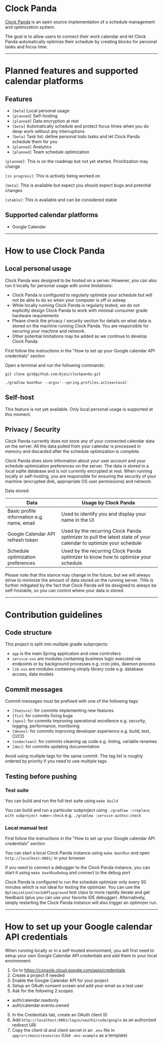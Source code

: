 # Clock Panda
[Clock Panda](https://github.com/Djei/clockpanda) is an open source implementation of a schedule management and optimization system.

The goal is to allow users to connect their work calendar and let Clock Panda automatically optimize their schedule by creating blocks for personal tasks and focus time.

---
# Planned features and supported calendar platforms
## Features
- `[beta]` Local personal usage
- `[planned]` Self-hosting
- `[planned]` Data encryption at rest
- `[beta]` Automatically schedule and protect focus times when you do deep work without any interruptions
- `[beta]` Task list: define personal todo tasks and let Clock Panda schedule them for you
- `[planned]` Analytics
- `[planned]` Team schedule optimization

`[planned]`: This is on the roadmap but not yet started. Prioritization may change

`[in progress]`: This is actively being worked on

`[beta]`: This is available but expect you should expect bugs and potential changes

`[stable]`: This is available and can be considered stable

## Supported calendar platforms
- Google Calendar

---
# How to use Clock Panda
## Local personal usage
Clock Panda was designed to be hosted on a server. However, you can also run it locally for personal usage with some limitations:
- Clock Panda is configured to regularly optimize your schedule but will not be able to do so when your computer is off or asleep
- While locally running Clock Panda is regularly tested, we do not explicitly design Clock Panda to work with minimal consumer grade hardware requirements
- Please check the privacy / security section for details on what data is stored on the machine running Clock Panda. You are responsible for securing your machine and network.
- Other potential limitations may be added as we continue to develop Clock Panda

First follow the instructions in the "How to set up your Google calendar API credentials" section

Open a terminal and run the following commands:
```
git clone git@github.com:Djei/clockpanda.git

./gradlew bootRun --args='--spring.profiles.active=local'
```
## Self-host
This feature is not yet available. Only local personal usage is supported at this moment. 

## Privacy / Security
Clock Panda currently does not store any of your connected calendar data on the server. 
All the data pulled from your calendar is processed in memory and discarded after the schedule optimization is complete.

Clock Panda does store information about your user account and your schedule optimization preferences on the server.
The data is stored in a local sqlite database and is not currently encrypted at rest. 
When running locally or self-hosting, you are responsible for ensuring the security of your machine (encrypted disk, appropriate OS user permissions) and network.

Data stored:

| Data                                       | Usage by Clock Panda                                                                                            |
|--------------------------------------------|-----------------------------------------------------------------------------------------------------------------|
| Basic profile information e.g. name, email | Used to identify you and display your name in the UI                                                            |
| Google Calendar API refresh token          | Used by the recurring Clock Panda optimizer to pull the latest state of your calendar to optimize your schedule |
| Schedule optimization preferences          | Used by the recurring Clock Panda optimizer to know how to optimize your schedule                               |

Please note that this stance may change in the future, but we will always strive to minimize the amount of data stored on the running server.
THis is further mitigated by the fact that Clock Panda will be designed to always be self-hostable, so you can control where your data is stored.

---
# Contribution guidelines
## Code structure
This project is split into multiple gradle subprojects:
- `app` is the main Spring application and view controllers
- `service-xxx` are modules containing business logic executed via endpoints or by background processes e.g. cron jobs, daemon process
- `lib-xxx` are modules containing simply library code e.g. database access, data models
## Commit messages
Commit messages must be prefixed with one of the following tags:
- `[feature]`: for commits implementing new features
- `[fix]`: for commits fixing bugs
- `[opex]`: for commits improving operational excellence e.g. security, logging, performance, monitoring
- `[devex]`: for commits improving developer experience e.g. build, test, CI/CD
- `[codeclean]`: for commits cleaning up code e.g. linting, variable renames
- `[doc]`: for commits updating documentation

Avoid using multiple tags for the same commit. The tag list is roughly ordered by priority if you need to use multiple tags.
## Testing before pushing
### Test suite
You can build and run the full test suite using `make build`

You can build and run a particular subproject using `./gradlew :<replace with subproject name>:check` e.g. `./gradlew :service-authnz:check`
### Local manual test
First follow the instructions in the "How to set up your Google calendar API credentials" section

You can start a local Clock Panda instance using `make bootRun` and open `http://localhost:8001/` in your browser

If you need to connect a debugger to the Clock Panda instance, you can start it using `make bootRunDebug` and connect to the debug port

Clock Panda is configured to run the schedule optimizer only every 30 minutes which is not ideal for testing the optimizer. 
You can use the `OptimizationCronJobPlayground` test class to more rapidly iterate and get feedback (plus you can use your favorite IDE debugger).
Alternatively, simply restarting the Clock Panda instance will also trigger an optimizer run.

---
# How to set up your Google calendar API credentials
When running locally or in a self-hosted environment, you will first need to setup your own Google Calendar API credentials and add them to your local environment:
1. Go to https://console.cloud.google.com/apis/credentials
2. Create a project if needed
3. Enable the Google Calendar API for your project
3. Setup an OAuth consent screen and add your email as a test user
4. Ask for the following 2 scopes
- auth/calendar.readonly
- auth/calendar.events.owned
5. In the Credentials tab, create an OAuth client ID
6. Add `http://localhost:8001/login/oauth2/code/google` as an authorized redirect URI
7. Copy the client id and client secret in an `.env` file in `app/src/main/resources` (Use `.env.example` as a template)
